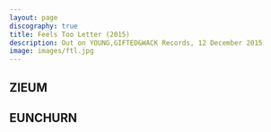 ```yaml
---
layout: page
discography: true
title: Feels Too Letter (2015)
description: Out on YOUNG,GIFTED&WACK Records, 12 December 2015
image: images/ftl.jpg
---
```


## ZIEUM

## EUNCHURN
